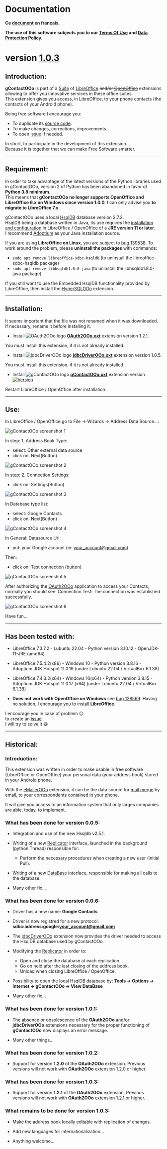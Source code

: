 # Documentation

**Ce [document][2] en français.**

**The use of this software subjects you to our [Terms Of Use][3] and [Data Protection Policy][4].**

# version [1.0.3][5]

## Introduction:

**gContactOOo** is part of a [Suite][6] of [LibreOffice][7] ~~and/or [OpenOffice][8]~~ extensions allowing to offer you innovative services in these office suites.  
This extension gives you access, in LibreOffice, to your phone contacts (the contacts of your Android phone).

Being free software I encourage you:
- To duplicate its [source code][9].
- To make changes, corrections, improvements.
- To open [issue][10] if needed.

In short, to participate in the development of this extension.  
Because it is together that we can make Free Software smarter.

___
## Requirement:

In order to take advantage of the latest versions of the Python libraries used in gContactOOo, version 2 of Python has been abandoned in favor of **Python 3.8 minimum**.  
This means that **gContactOOo no longer supports OpenOffice and LibreOffice 6.x on Windows since version 1.0.0**.
I can only advise you **to migrate to LibreOffice 7.x**.

gContactOOo uses a local [HsqlDB][12] database version 2.7.2.  
HsqlDB being a database written in Java, its use requires the [installation and configuration][13] in LibreOffice / OpenOffice of a **JRE version 11 or later**.  
I recommend [Adoptium][14] as your Java installation source.

If you are using **LibreOffice on Linux**, you are subject to [bug 139538][15]. To work around the problem, please **uninstall the packages** with commands:
- `sudo apt remove libreoffice-sdbc-hsqldb` (to uninstall the libreoffice-sdbc-hsqldb package)
- `sudo apt remove libhsqldb1.8.0-java` (to uninstall the libhsqldb1.8.0-java package)

If you still want to use the Embedded HsqlDB functionality provided by LibreOffice, then install the [HyperSQLOOo][16] extension.

___
## Installation:

It seems important that the file was not renamed when it was downloaded.
If necessary, rename it before installing it.

- Install ![OAuth2OOo logo][17] **[OAuth2OOo.oxt][18]** extension version 1.2.1.

You must install this extension, if it is not already installed.

- Install ![jdbcDriverOOo logo][19] **[jdbcDriverOOo.oxt][20]** extension version 1.0.5.

You must install this extension, if it is not already installed.

- Install ![gContactOOo logo][1] **[gContactOOo.oxt][21]** extension version [![Version][0]][21]

Restart LibreOffice / OpenOffice after installation.

___
## Use:

In LibreOffice / OpenOffice go to File -> Wizards -> Address Data Source...:

![gContactOOo screenshot 1][22]

In step: 1. Address Book Type:
- select: Other external data source
- click on: Next(Button)

![gContactOOo screenshot 2][23]

In step: 2. Connection Settings:
- click on: Settings(Button)

![gContactOOo screenshot 3][24]

In Database type list:
- select: Google Contacts
- click on: Next(Button)

![gContactOOo screenshot 4][25]

In General: Datasource Url:
- put: your Google account (ie: your_account@gmail.com)

Then:
- click on: Test connection (button)

![gContactOOo screenshot 5][26]

After authorizing the [OAuth2OOo][27] application to access your Contacts, normally you should see: Connection Test: The connection was established successfully.

![gContactOOo screenshot 6][28]

Have fun...

___
## Has been tested with:

* LibreOffice 7.3.7.2 - Lubuntu 22.04 - Python version 3.10.12 - OpenJDK-11-JRE (amd64)

* LibreOffice 7.5.4.2(x86) - Windows 10 - Python version 3.8.16 - Adoptium JDK Hotspot 11.0.19 (under Lubuntu 22.04 / VirtualBox 6.1.38)

* LibreOffice 7.4.3.2(x64) - Windows 10(x64) - Python version 3.8.15  - Adoptium JDK Hotspot 11.0.17 (x64) (under Lubuntu 22.04 / VirtualBox 6.1.38)

* **Does not work with OpenOffice on Windows** see [bug 128569][11]. Having no solution, I encourage you to install **LibreOffice**.

I encourage you in case of problem :confused:  
to create an [issue][10]  
I will try to solve it :smile:

___
## Historical:

### Introduction:

This extension was written in order to make usable in free software (LibreOffice or OpenOffice) your personal data (your address book) stored in your Android phone.

With the [eMailerOOo][29] extension, it can be the data source for [mail merge][30] by email, to your correspondents contained in your phone.

It will give you access to an information system that only larges companies are able, today, to implement.

### What has been done for version 0.0.5:

- Integration and use of the new Hsqldb v2.5.1.

- Writing of a new [Replicator][31] interface, launched in the background (python Thread) responsible for:

    - Perform the necessary procedures when creating a new user (initial Pull).

- Writing of a new [DataBase][32] interface, responsible for making all calls to the database.

- Many other fix...

### What has been done for version 0.0.6:

- Driver has a new name: **Google Contacts**

- Driver is now registred for a new protocol: **sdbc:address:google:your_account@gmail.com**

- The [jdbcDriverOOo][20] extension now provides the driver needed to access the HsqlDB database used by gContactOOo.

- Modifying the [Replicator][31] in order to: 

    - Open and close the database at each replication.
    - Go on hold after the last closing of the address book.
    - Unload when closing LibreOffice / OpenOffice.

- Possibility to open the local HsqlDB database by: **Tools -> Options -> Internet -> gContactOOo -> View DataBase**

- Many other fix...

### What has been done for version 1.0.1:

- The absence or obsolescence of the **OAuth2OOo** and/or **jdbcDriverOOo** extensions necessary for the proper functioning of **gContactOOo** now displays an error message.

- Many other things...

### What has been done for version 1.0.2:

- Support for version **1.2.0** of the **OAuth2OOo** extension. Previous versions will not work with **OAuth2OOo** extension 1.2.0 or higher.

### What has been done for version 1.0.3:

- Support for version **1.2.1** of the **OAuth2OOo** extension. Previous versions will not work with **OAuth2OOo** extension 1.2.1 or higher.

### What remains to be done for version 1.0.3:

- Make the address book locally editable with replication of changes.

- Add new languages for internationalization...

- Anything welcome...

[0]: <https://img.shields.io/github/downloads/prrvchr/gContactOOo/latest/total?label=v1.0.3>
[1]: <img/gContactOOo.svg>
[2]: <https://prrvchr.github.io/gContactOOo/README_fr>
[3]: <https://prrvchr.github.io/gContactOOo/source/gContactOOo/registration/TermsOfUse_en>
[4]: <https://prrvchr.github.io/gContactOOo/source/gContactOOo/registration/PrivacyPolicy_en>
[5]: <https://prrvchr.github.io/gContactOOo#historical>
[6]: <https://prrvchr.github.io/>
[7]: <https://www.libreoffice.org/download/download/>
[8]: <https://www.openoffice.org/download/index.html>
[9]: <https://github.com/prrvchr/gContactOOo>
[10]: <https://github.com/prrvchr/gContactOOo/issues/new>
[11]: <https://bz.apache.org/ooo/show_bug.cgi?id=128569>
[12]: <http://hsqldb.org/>
[13]: <https://wiki.documentfoundation.org/Documentation/HowTo/Install_the_correct_JRE_-_LibreOffice_on_Windows_10>
[14]: <https://adoptium.net/releases.html?variant=openjdk11>
[15]: <https://bugs.documentfoundation.org/show_bug.cgi?id=139538>
[16]: <https://prrvchr.github.io/HyperSQLOOo/>
[17]: <https://prrvchr.github.io/OAuth2OOo/img/OAuth2OOo.svg>
[18]: <https://github.com/prrvchr/OAuth2OOo/releases/latest/download/OAuth2OOo.oxt>
[19]: <https://prrvchr.github.io/jdbcDriverOOo/img/jdbcDriverOOo.svg>
[20]: <https://github.com/prrvchr/jdbcDriverOOo/releases/latest/download/jdbcDriverOOo.oxt>
[21]: <https://github.com/prrvchr/gContactOOo/releases/latest/download/gContactOOo.oxt>
[22]: <img/gContactOOo-1.png>
[23]: <img/gContactOOo-2.png>
[24]: <img/gContactOOo-3.png>
[25]: <img/gContactOOo-4.png>
[26]: <img/gContactOOo-5.png>
[27]: <https://prrvchr.github.io/OAuth2OOo>
[28]: <img/gContactOOo-6.png>
[29]: <https://prrvchr.github.io/eMailerOOo>
[30]: <https://en.wikipedia.org/wiki/Mail_merge>
[31]: <https://github.com/prrvchr/gContactOOo/blob/master/uno/lib/uno/addressbook/replicator.py>
[32]: <https://github.com/prrvchr/gContactOOo/blob/master/uno/lib/uno/addressbook/database.py>
